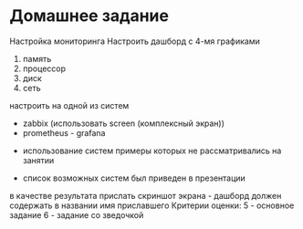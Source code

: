 # Домашнее задание

Настройка мониторинга Настроить дашборд с 4-мя графиками

1) память
2) процессор
3) диск
4) сеть

настроить на одной из систем

- zabbix (использовать screen (комплексный экран))
- prometheus - grafana

* использование систем примеры которых не рассматривались на занятии
- список возможных систем был приведен в презентации

в качестве результата прислать скриншот экрана - дашборд должен содержать в названии имя приславшего Критерии оценки: 5 - основное задание 6 - задание со зведочкой
